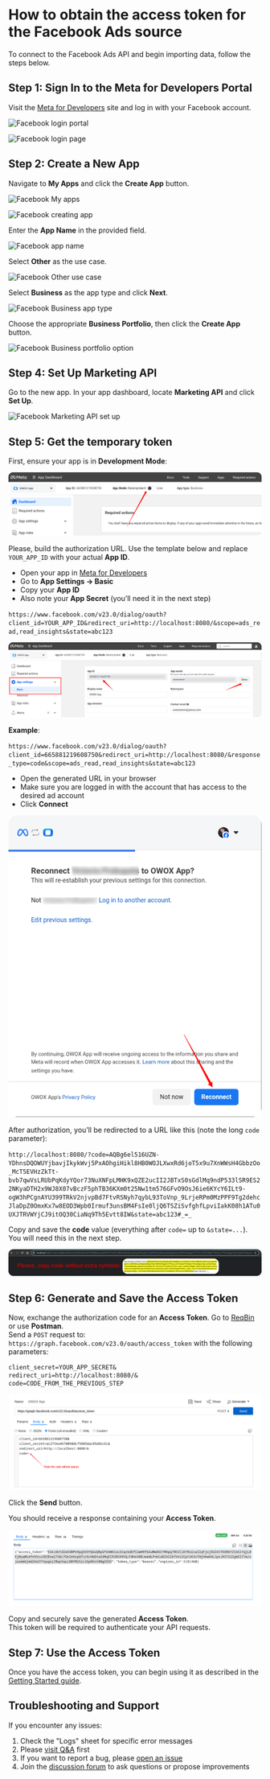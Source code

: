 # How to obtain the access token for the Facebook Ads source

To connect to the Facebook Ads API and begin importing data, follow the steps below.

## Step 1: Sign In to the Meta for Developers Portal

Visit the [Meta for Developers](https://developers.facebook.com/) site and log in with your Facebook account.

![Facebook login portal](res/facebook_login_portal.png)

![Facebook login page](res/facebook_login.png)

## Step 2: Create a New App

Navigate to **My Apps** and click the **Create App** button.

![Facebook My apps](res/facebook_myapps.png)

![Facebook creating app](res/facebook_createapp.png)

Enter the **App Name** in the provided field.

![Facebook app name](res/facebook_appname.png)

Select **Other** as the use case.  

![Facebook Other use case](res/facebook_other.png)

Select **Business** as the app type and click **Next**.  

![Facebook Business app type](res/facebook_business.png)

Choose the appropriate **Business Portfolio**, then click the **Create App** button.  

![Facebook Business portfolio option](res/facebook_portfolio.png)

## Step 4: Set Up Marketing API

Go to the new app. In your app dashboard, locate **Marketing API** and click **Set Up**.  

![Facebook Marketing API set up](res/facebook_setup.png)

## Step 5: Get the temporary token

First, ensure your app is in **Development Mode**:

![Facebook Development Mode](res/facebook_devmode.png)

Please, build the authorization URL. Use the template below and replace `YOUR_APP_ID` with your actual **App ID**.  

- Open your app in [Meta for Developers](https://developers.facebook.com/)  
- Go to **App Settings → Basic**  
- Copy your **App ID**  
- Also note your **App Secret** (you’ll need it in the next step)

`https://www.facebook.com/v23.0/dialog/oauth?client_id=YOUR_APP_ID&redirect_uri=http://localhost:8080/&scope=ads_read,read_insights&state=abc123`

![Facebook Copy App ID](res/facebook_copyappid.png)

**Example**:

`https://www.facebook.com/v23.0/dialog/oauth?client_id=665881219608750&redirect_uri=http://localhost:8080/&response_type=code&scope=ads_read,read_insights&state=abc123`

- Open the generated URL in your browser  
- Make sure you are logged in with the account that has access to the desired ad account  
- Click **Connect**

![Facebook Connect](res/facebook_reconnect.png)

After authorization, you’ll be redirected to a URL like this (note the long `code` parameter):

`http://localhost:8080/?code=AQBg6el516UZN-YDhnsDQOWUYjbavjIkykWvj5PxAOhgiHikl8HB0WOJLXwxRd6joT5x9u7XnWWsH4GbbzOo_McT5EVHzZkTt-bvb7qwVsLRUbPqKdyYQor73NuXNFpLMHK9xQZE2ucII2JBTxS0sGdlMq9ndP533lSR9ES22NKyaDTH2x9WJ8X07vBczF5phTB36KXm0t25Nw1tm576GFvO9OsJ6ie6KYcY6ILt9-ogW3hPCgnAYU399TRkV2njvpBd7FtvRSNyh7qybL93ToVnp_9LrjeRPm0MzPPF9Tg2dehcJlaDpZ0OmxKx7w8EOD3Wpb0Irmuf3unsBM4FsIe0ljQ6TSZiSvfghfLpviIakK08h1ATu0UXJTRVWYjCJ9itOQ30CiaNq9Th5Evtt8IW&state=abc123#_=_`

Copy and save the **code** value (everything after `code=` up to `&state=...`).  
You will need this in the next step.

![Facebook copy code](res/facebook_copycode.png)

## Step 6: Generate and Save the Access Token

Now, exchange the authorization code for an **Access Token**. Go to [ReqBin](https://reqbin.com/) or use **Postman**.  
Send a `POST` request to:
`https://graph.facebook.com/v23.0/oauth/access_token` with the following parameters:

```client_id=YOU_APP_ID&
client_secret=YOUR_APP_SECRET&
redirect_uri=http://localhost:8080/&
code=CODE_FROM_THE_PREVIOUS_STEP
```

![Facebook Query](res/facebook_query.png)

Click the **Send** button.

You should receive a response containing your **Access Token**.

![Facebook token](res/facebook_token.png)

Copy and securely save the generated **Access Token**.  
This token will be required to authenticate your API requests.

## Step 7: Use the Access Token

Once you have the access token, you can begin using it as described in the [Getting Started guide](GETTING_STARTED.md).

## Troubleshooting and Support

If you encounter any issues:

1. Check the "Logs" sheet for specific error messages
2. Please [visit Q&A](https://github.com/OWOX/owox-data-marts/discussions/categories/q-a) first
3. If you want to report a bug, please [open an issue](https://github.com/OWOX/owox-data-marts/issues)
4. Join the [discussion forum](https://github.com/OWOX/owox-data-marts/discussions) to ask questions or propose improvements
